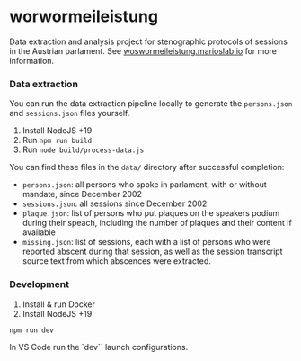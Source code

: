 # worwormeileistung

Data extraction and analysis project for stenographic protocols of sessions in the Austrian parlament. See [woswormeileistung.marioslab.io](https://woswormeileistung.marioslab.io) for more information.

### Data extraction

You can run the data extraction pipeline locally to generate the `persons.json` and `sessions.json` files yourself.

1. Install NodeJS +19
2. Run `npm run build`
3. Run `node build/process-data.js`

You can find these files in the `data/` directory after successful completion:

-   `persons.json`: all persons who spoke in parlament, with or without mandate, since December 2002
-   `sessions.json`: all sessions since December 2002
-   `plaque.json`: list of persons who put plaques on the speakers podium during their speach, including the number of plaques and their content if available
-   `missing.json`: list of sessions, each with a list of persons who were reported abscent during that session, as well as the session transcript source text from which abscences were extracted.

### Development

1. Install & run Docker
2. Install NodeJS +19

```
npm run dev
```

In VS Code run the `dev`` launch configurations.
